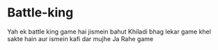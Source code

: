 # Battle-king
Yah ek battle king game hai jismein bahut Khiladi bhag lekar game khel sakte hain aur ismein kafi dar mujhe Ja Rahe game

